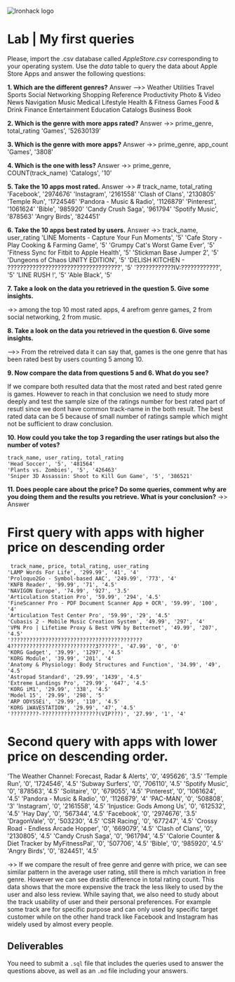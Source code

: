 ![Ironhack logo](https://i.imgur.com/1QgrNNw.png)

# Lab | My first queries

Please, import the .csv database called *AppleStore.csv* corresponding to your operating system. Use the *data* table to query the data about Apple Store Apps and answer the following questions: 

**1. Which are the different genres?**
Answer -->> 
Weather
Utilities
Travel
Sports
Social Networking
Shopping
Reference
Productivity
Photo & Video
News
Navigation
Music
Medical
Lifestyle
Health & Fitness
Games
Food & Drink
Finance
Entertainment
Education
Catalogs
Business
Book

**2. Which is the genre with more apps rated?**
Answer ->>
        prime_genre, total_rating
        'Games', '52630139'

**3. Which is the genre with more apps?**
Answer ->>
    prime_genre, app_count
    'Games', '3808'

**4. Which is the one with less?**
Answer ->>
   prime_genre, COUNT(track_name)
        'Catalogs', '10'

**5. Take the 10 apps most rated.**
Answer ->>
    # track_name, total_rating
    'Facebook', '2974676'
    'Instagram', '2161558'
    'Clash of Clans', '2130805'
    'Temple Run', '1724546'
    'Pandora - Music & Radio', '1126879'
    'Pinterest', '1061624'
    'Bible', '985920'
    'Candy Crush Saga', '961794'
    'Spotify Music', '878563'
    'Angry Birds', '824451'


**6. Take the 10 apps best rated by users.**
Answer ->> 
     track_name, user_rating
    'LINE Moments - Capture Your Fun Moments', '5'
    'Cafe Story - Play Cooking & Farming Game', '5'
    'Grumpy Cat\'s Worst Game Ever', '5'
    'Fitness Sync for Fitbit to Apple Health', '5'
    'Stickman Base Jumper 2', '5'
    'Dungeons of Chaos UNITY EDITION', '5'
    'DELISH KITCHEN - ????????????????????????????????????', '5'
    '????????????IV:????????????', '5'
    'LINE RUSH !', '5'
    'Able Black', '5'


**7. Take a look on the data you retrieved in the question 5. Give some insights.**

 ->> among the top 10 most rated apps, 4 arefrom genre games,  2 from social networking, 2 from music.

**8. Take a look on the data you retrieved in the question 6. Give some insights.**

-->> From the retreived data it can say that, games is the one genre that has been rated best by users counting 5 among 10.

**9. Now compare the data from questions 5 and 6. What do you see?**

 If we compare both resulted data that the most rated and best rated genre is games. 
However to reach in that conclusion we need to study more deeply and test the sample size of the ratings number for best rated part of resutl since we dont have common track-name in the both result. The best rated data can be 5 because of small number of ratings sample which might not be sufficient to draw conclusion.

**10. How could you take the top 3 regarding the user ratings but also the number of votes?**

    track_name, user_rating, total_rating
    'Head Soccer', '5', '481564'
    'Plants vs. Zombies', '5', '426463'
    'Sniper 3D Assassin: Shoot to Kill Gun Game', '5', '386521'
    
**11. Does people care about the price? Do some queries, comment why are you doing them and the results you retrieve. What is your conclusion?**
->> Answer
# First query with apps with higher price on descending order
     track_name, price, total_rating, user_rating
    'LAMP Words For Life', '299.99', '41', '4'
    'Proloquo2Go - Symbol-based AAC', '249.99', '773', '4'
    'KNFB Reader', '99.99', '71', '4.5'
    'NAVIGON Europe', '74.99', '927', '3.5'
    'Articulation Station Pro', '59.99', '294', '4.5'
    'FineScanner Pro - PDF Document Scanner App + OCR', '59.99', '100', '4'
    'Articulation Test Center Pro', '59.99', '29', '4.5'
    'Cubasis 2 - Mobile Music Creation System', '49.99', '297', '4'
    'VPN Pro | Lifetime Proxy & Best VPN by Betternet', '49.99', '207', '4.5'
    '??????????????????????????????????????????4???????????????????????????3??????', '47.99', '0', '0'
    'KORG Gadget', '39.99', '1297', '4.5'
    'KORG Module', '39.99', '201', '4'
    'Anatomy & Physiology: Body Structures and Function', '34.99', '49', '4.5'
    'Astropad Standard', '29.99', '1439', '4.5'
    'Extreme Landings Pro', '29.99', '647', '4.5'
    'KORG iM1', '29.99', '338', '4.5'
    'Model 15', '29.99', '298', '5'
    'ARP ODYSSEi', '29.99', '110', '4.5'
    'KORG iWAVESTATION', '29.99', '47', '4.5'
    '?????????-??????????????????(VIP???)', '27.99', '1', '4'


# Second query with apps with lower price on descending order. 

'The Weather Channel: Forecast, Radar & Alerts', '0', '495626', '3.5'
'Temple Run', '0', '1724546', '4.5'
'Subway Surfers', '0', '706110', '4.5'
'Spotify Music', '0', '878563', '4.5'
'Solitaire', '0', '679055', '4.5'
'Pinterest', '0', '1061624', '4.5'
'Pandora - Music & Radio', '0', '1126879', '4'
'PAC-MAN', '0', '508808', '3'
'Instagram', '0', '2161558', '4.5'
'Injustice: Gods Among Us', '0', '612532', '4.5'
'Hay Day', '0', '567344', '4.5'
'Facebook', '0', '2974676', '3.5'
'DragonVale', '0', '503230', '4.5'
'CSR Racing', '0', '677247', '4.5'
'Crossy Road - Endless Arcade Hopper', '0', '669079', '4.5'
'Clash of Clans', '0', '2130805', '4.5'
'Candy Crush Saga', '0', '961794', '4.5'
'Calorie Counter & Diet Tracker by MyFitnessPal', '0', '507706', '4.5'
'Bible', '0', '985920', '4.5'
'Angry Birds', '0', '824451', '4.5'


->> If we compare the result of free genre and genre with price, we can see similar pattern in the average user rating, still there is mhch variation in free genre. However we can see drastic difference in total rating count. This data shows that the more expensive the track the less likely to used by the user and also less review. While saying that, we also need to study about the track usability of user and their personal preferences. For example some track are for specific purpose and can only used by specific target customer while on the other hand track like Facebook and Instagram has widely used by almost every people.  


## Deliverables 
You need to submit a `.sql` file that includes the queries used to answer the questions above, as well as an `.md` file including your answers. 
